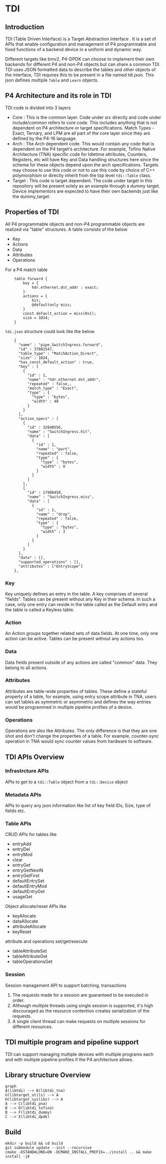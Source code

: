 # TDI
## Introduction

TDI (Table Driven Interface) is a Target Abstraction Interface <TEST>. It is a set of APIs that enable configuration and management of P4 programmable and fixed functions of a backend device in a uniform and dynamic way.

Different targets like bmv2, P4-DPDK can choose to implement their own backends for different P4 and non-P4 objects but can share a common TDI. TDI uses JSON formatted data to describe the tables and other objects of the interface, TDI requires this to be present in a file named tdi.json. This json defines multiple `Table` and `Learn` objects.

## P4 Architecture and its role in TDI

TDI code is divided into 3 layers

* Core : This is the common layer. Code under src directly and code under include/common refers to core code. This includes anything that is not dependent on P4 architecture or target specifications. Match Types - Exact, Ternary, and LPM are all part of the core layer since they are defined by the P4-16 language.
* Arch : The Arch dependent code. This would contain any code that is dependent on the P4 target's architecture. For example, Tofino Native Architecture (TNA) specific code for Idletime attributes, Counters, Registers, etc will have Key and Data handling structures here since the schema for these objects depend upon the arch specifications. Targets may choose to use this code or not to use this code by choice of C++ polymorphism or directly inherit from the top level `tdi::Table` class.
* Target : This code is target dependent. The code under target in this repository will be present solely as an example through a dummy target. Device implementors are expected to have their own backends just like the dummy_target.

## Properties of TDI

All P4 programmable objects and non-P4 programmable objects are realized via "table" structures. A table consists of the below
* Key
* Actions
* Data
* Attributes
* Operations

For a P4 match table

```
    table forward {
        key = {
            hdr.ethernet.dst_addr : exact;
        }
        actions = {
            hit;
            @defaultonly miss;
        }
        const default_action = miss(0x1);
        size = 1024;
    }

```

`tdi.json` structure could look like the below.

```
    {
      "name" : "pipe.SwitchIngress.forward",
      "id" : 37882547,
      "table_type" : "MatchAction_Direct",
      "size" : 1024,
      "has_const_default_action" : true,
      "key" : [
        {
          "id" : 1,
          "name" : "hdr.ethernet.dst_addr",
          "repeated" : false,,
          "match_type" : "Exact",
          "type" : {
            "type" : "bytes",
            "width" : 48
          }
        }
      ],
      "action_specs" : [
        {
          "id" : 32848556,
          "name" : "SwitchIngress.hit",
          "data" : [
            {
              "id" : 1,
              "name" : "port",
              "repeated" : false,
              "type" : {
                "type" : "bytes",
                "width" : 9
              }
            }
          ]
        },
        {
          "id" : 17988458,
          "name" : "SwitchIngress.miss",
          "data" : [
            {
              "id" : 1,
              "name" : "drop",
              "repeated" : false,
              "type" : {
                "type" : "bytes",
                "width" : 3
              }
            }
          ]
        }
      ],
      "data" : [],
      "supported_operations" : [],
      "attributes" : ["EntryScope"]
    },
```
### Key
Key uniquely defines an entry in the table. A key comprises of several "fields". Tables can be present without any Key in their schema. In such a case, only one entry can reside in the table called as the Default entry and the table is called a Keyless table.

### Action
An Action groups together related sets of data fields. At one time, only one action can be active. Tables can be present without any actions too.

### Data
Data fields present outside of any actions are called "common" data. They belong to all actions. 

### Attributes
Attributes are table-wide properties of tables. These define a stateful property of a table, for example, using entry scope attribute in TNA, users can set tables as symmetric or asymmetric and defines the way entries would be programmed in multiple pipeline profiles of a device.

### Operations
Operations are also like Attributes. The only difference is that they are one shot and don't change the properties of a table. For example, counter-sync operation in TNA would sync counter values from hardware to software.

## TDI APIs Overview

### Infrastrcture APIs
APIs to get to a `tdi::Table` object from a `tdi::Device` object

### Metadata APIs
APIs to query any json information like list of key field IDs, Size, type of fields etc.

### Table APIs
CRUD APIs for tables like
* entryAdd
* entryDel
* entryMod
* clear
* entryGet
* entryGetNextN
* entryGetFirst
* defaultEntrySet
* defaultEntryMod
* defaultEntryGet
* usageGet

Object allocate/reset APIs like
* keyAllocate
* dataAllocate
* attributeAllocate
* keyReset

attribute and operations set/get/execute
* tableAttributeSet
* tableAttributeGet
* tableOperationsGet


### Session
Session management API to support batching, transactions
1.  The requests made for a session are guaranteed to be executed in order.
2.  Although multiple threads using single session is supported, it's high discouraged as the resource contention creates serialization of the requests.
3.  A single client thread can make requests on multiple sessions for different resources.


## TDI multiple program and pipeline support

TDI can support managing multiple devices with multiple programs each and with multiple pipeline profiles if the P4 architecture allows.


## Library structure Overview

```mermaid
graph 
A(libtdi) --> B(libtdi_tna)
G(libtarget_utils) --> A
H(libtarget_syslibs) --> A
A --> C(libtdi_pna)
B --> D(libtdi_tofino)
B --> F(libtdi_dummy)
C --> E(libtdi_dpdk)
```

## Build

```
mkdir -p build && cd build
git submodule update --init --recursive
cmake -DSTANDALONE=ON -DCMAKE_INSTALL_PREFIX=../install .. && make install -j8
```

